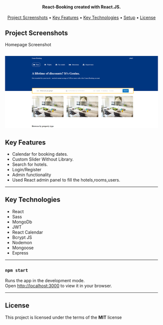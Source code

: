
<h4 align="center">
   React-Booking created with React.JS.
</h4>

<p align="center">
  <!-- <a href="#demo">Demo</a> • -->
  <a href="#project-screenshots">Project Screenshots</a> •
  <a href="#key-features">Key Features</a> •
  <a href="#key-technologies">Key Technologies</a> •
  <a href="#setup">Setup</a> •
  <a href="#license">License</a>
</p>

## Project Screenshots

Homepage Screenshot

![](https://github.com/kivanov22/React-Booking/blob/main/public/photo/booking-photo.png)
---



## Key Features
- Calendar for booking dates.
- Custom Slider Without Library.
- Search for hotels.
- Login/Register
- Admin functionality
- Used React admin panel to fill the hotels,rooms,users.
---

## Key Technologies
- React
- Sass
- MongoDb
- JWT
- React Calendar
- Bcrypt JS
- Nodemon
- Mongoose
- Express
---


### `npm start`

Runs the app in the development mode.\
Open [http://localhost:3000](http://localhost:3000) to view it in your browser.

---

## License


This project is licensed under the terms of the **MIT** license
